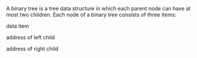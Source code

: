 A binary tree is a tree data structure in which each parent node can have at most two children.
 Each node of a binary tree consists of three items:

data item

address of left child

address of right child
